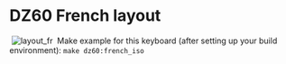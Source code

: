 # DZ60 French layout
​
![layout_fr](https://i.imgur.com/odgXrbY.png)
​
Make example for this keyboard (after setting up your build environment): ```make dz60:french_iso```